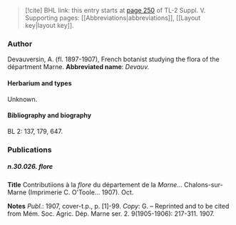 > [!cite] BHL link: this entry starts at [page 250](https://www.biodiversitylibrary.org/page/33259296) of TL-2 Suppl. V.
> Supporting pages: [[Abbreviations|abbreviations]], [[Layout key|layout key]].

### Author

Devauversin, A. (fl. 1897-1907), French botanist studying the flora of the départment Marne. 
**Abbreviated name**: *Devauv.*

#### Herbarium and types

Unknown.

#### Bibliography and biography

BL 2: 137, 179, 647.

### Publications

##### n.30.026. flore

**Title**
Contributiions à la *flore* du département de la *Marne*... Chalons-sur-Marne (Imprimerie C. O'Toole... 1907). Oct.

**Notes**
*Publ*.: 1907, cover-t.p., p. \[1\]-99. *Copy*: G. – Reprinted and to be cited from Mém. Soc. Agric. Dép. Marne ser. 2. 9(1905-1906): 217-311. 1907.

